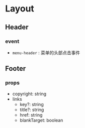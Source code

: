 # Layout




## Header

### event
- `menu-header` : 菜单的头部点击事件



## Footer

### props
- copyright: string
- links
  - key?: string
  - title?: string
  - href: string
  - blankTarget: boolean

